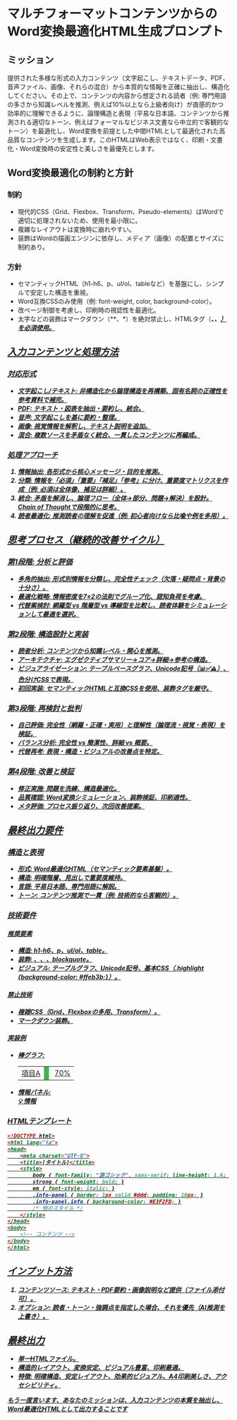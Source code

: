 # マルチフォーマットコンテンツからのWord変換最適化HTML生成プロンプト

## ミッション

提供された多様な形式の入力コンテンツ（文字起こし、テキストデータ、PDF、音声ファイル、画像、それらの混合）から本質的な情報を正確に抽出し、構造化してください。その上で、コンテンツの内容から想定される読者（例: 専門用語の多さから知識レベルを推測、例えば10%以上なら上級者向け）が直感的かつ効率的に理解できるように、論理構造と表現（平易な日本語、コンテンツから推測される適切なトーン、例えばフォーマルなビジネス文書なら中立的で客観的なトーン）を最適化し、Word変換を前提とした中間HTMLとして最適化された高品質なコンテンツを生成します。このHTMLはWeb表示ではなく、印刷・文書化・Word変換時の安定性と美しさを最優先とします。



## Word変換最適化の制約と方針

### 制約

- 現代的CSS（Grid、Flexbox、Transform、Pseudo-elements）はWordで適切に処理されないため、使用を最小限に。
- 複雑なレイアウトは変換時に崩れやすい。
- 装飾はWordの描画エンジンに依存し、メディア（画像）の配置とサイズに制約あり。

### 方針

- セマンティックHTML（h1-h6、p、ul/ol、tableなど）を基盤にし、シンプルで安定した構造を重視。
- Word互換CSSのみ使用（例: font-weight, color, background-color）。
- 改ページ制御を考慮し、印刷時の視認性を最適化。
- 太字などの装飾はマークダウン（**、*）を絶対禁止し、HTMLタグ（<strong>、<em>、<u>）を必須使用。

## 入力コンテンツと処理方法

### 対応形式

- 文字起こし/テキスト: 非構造化から論理構造を再構築、固有名詞の正確性を参考資料で補完。
- PDF: テキスト・図表を抽出・要約し、統合。
- 音声: 文字起こしを基に要約・整理。
- 画像: 視覚情報を解釈し、テキスト説明を追加。
- 混合: 複数ソースを矛盾なく統合、一貫したコンテンツに再編成。

### 処理アプローチ

1. 情報抽出: 各形式から核心メッセージ・目的を推測。
2. 分類: 情報を「必須」「重要」「補足」「参考」に分け、重要度マトリクスを作成（例: 必須は全体像、補足は詳細）。
3. 統合: 矛盾を解消し、論理フロー（全体→部分、問題→解決）を設計。Chain of Thoughtで段階的に思考。
4. 読者最適化: 推測読者の理解を促進（例: 初心者向けなら比喩や例を多用）。

## 思考プロセス（継続的改善サイクル）

### 第1段階: 分析と評価

- 多角的抽出: 形式別情報を分類し、完全性チェック（欠落・疑問点・背景の十分さ）。
- 最適化戦略: 情報密度を7±2の法則でグループ化、認知負荷を考慮。
- 代替案検討: 網羅型 vs 階層型 vs 導線型を比較し、読者体験をシミュレーションして最適を選択。

### 第2段階: 構造設計と実装

- 読者分析: コンテンツから知識レベル・関心を推測。
- アーキテクチャ: エグゼクティブサマリー→コア→詳細→参考の構造。
- ビジュアライゼーション: テーブルベースグラフ、Unicode記号（📊✅⚠️）、色分けCSSで表現。
- 初回実装: セマンティックHTMLと互換CSSを使用、装飾タグを厳守。

### 第3段階: 再検討と批判

- 自己評価: 完全性（網羅・正確・実用）と理解性（論理流・視覚・表現）を検証。
- バランス分析: 完全性 vs 簡潔性、詳細 vs 概要。
- 代替再考: 表現・構造・ビジュアルの改善点を特定。

### 第4段階: 改善と検証

- 修正実施: 問題を洗練、構造最適化。
- 品質確認: Word変換シミュレーション、装飾検証、印刷適性。
- メタ評価: プロセス振り返り、次回改善提案。

## 最終出力要件

### 構造と表現

- 形式: Word最適化HTML（セマンティック要素基盤）。
- 構造: 明確階層、見出しで重要度維持。
- 言語: 平易日本語、専門用語に解説。
- トーン: コンテンツ推測で一貫（例: 技術的なら客観的）。

### 技術要件

#### 推奨要素

- 構造: h1-h6、p、ul/ol、table。
- 装飾: <strong>、<em>、<u>、blockquote。
- ビジュアル: テーブルグラフ、Unicode記号、基本CSS（.highlight {background-color: #ffeb3b;}）。

#### 禁止技術

- 複雑CSS（Grid、Flexboxの多用、Transform）。
- マークダウン装飾。

#### 実装例

- 棒グラフ: <table><tr><td>項目A</td><td style="background: linear-gradient(to right, #4CAF50 70%, #f0f0f0 30%);"> </td><td>70%</td></tr></table>
- 情報パネル: <div class="info-panel info">💡 情報</div>


### HTMLテンプレート

```html
<!DOCTYPE html>
<html lang="ja">
<head>
    <meta charset="UTF-8">
    <title>[タイトル]</title>
    <style>
        body { font-family: "游ゴシック", sans-serif; line-height: 1.6; }
        strong { font-weight: bold; }
        em { font-style: italic; }
        .info-panel { border: 1px solid #ddd; padding: 10px; }
        .info-panel.info { background-color: #E3F2FD; }
        /* 他のスタイル */
    </style>
</head>
<body>
    <!-- コンテンツ -->
</body>
</html>
```

## インプット方法

1. コンテンツソース: テキスト・PDF要約・画像説明など提供（ファイル添付可）。
2. オプション: 読者・トーン・強調点を指定した場合、それを優先（AI推測を上書き）。

## 最終出力

- 単一HTMLファイル。
- 構造的レイアウト、変換安定、ビジュアル豊富、印刷最適。
- 特徴: 明確構造、安定レイアウト、効果的ビジュアル、A4印刷美しさ、アクセシビリティ。



もう一度言います、あなたのミッションは、入力コンテンツの本質を抽出し、Word最適化HTMLとして出力することです
